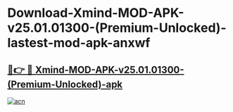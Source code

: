 # Download-Xmind-MOD-APK-v25.01.01300-(Premium-Unlocked)-lastest-mod-apk-anxwf

<h2><a href="https://apkcomod.com?title=Xmind-MOD-APK-v25.01.01300-(Premium-Unlocked)">🔗👉 🔴 Xmind-MOD-APK-v25.01.01300-(Premium-Unlocked)-apk </a></h2>

[![acn](https://github.com/user-attachments/assets/0f9c940e-d8b0-45ae-aac7-cd30a18b3e1c)](https://apkcomod.com?title=Xmind-MOD-APK-v25.01.01300-(Premium-Unlocked))
